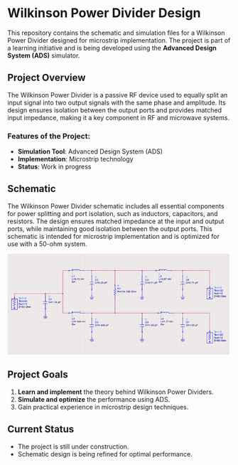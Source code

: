 # Wilkinson Power Divider Design

This repository contains the schematic and simulation files for a Wilkinson Power Divider designed for microstrip implementation. The project is part of a learning initiative and is being developed using the **Advanced Design System (ADS)** simulator.

## Project Overview

The Wilkinson Power Divider is a passive RF device used to equally split an input signal into two output signals with the same phase and amplitude. Its design ensures isolation between the output ports and provides matched input impedance, making it a key component in RF and microwave systems.

### Features of the Project:
- **Simulation Tool**: Advanced Design System (ADS)
- **Implementation**: Microstrip technology
- **Status**: Work in progress

## Schematic
The Wilkinson Power Divider schematic includes all essential components for power splitting and port isolation, such as inductors, capacitors, and resistors. The design ensures matched impedance at the input and output ports, while maintaining good isolation between the output ports. This schematic is intended for microstrip implementation and is optimized for use with a 50-ohm system.

<img src="Schematic 1.png" width="500"/>

## Project Goals
1. **Learn and implement** the theory behind Wilkinson Power Dividers.
2. **Simulate and optimize** the performance using ADS.
3. Gain practical experience in microstrip design techniques.

## Current Status
- The project is still under construction.
- Schematic design is being refined for optimal performance.
